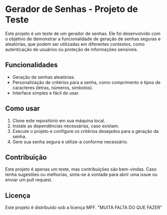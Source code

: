 # Gerador de Senhas - Projeto de Teste

Este projeto é um teste de um gerador de senhas. Ele foi desenvolvido com o objetivo de demonstrar a funcionalidade de geração de senhas seguras e aleatórias, que podem ser utilizadas em diferentes contextos, como autenticação de usuários ou proteção de informações sensíveis.

## Funcionalidades

- Geração de senhas aleatórias.
- Personalização de critérios para a senha, como comprimento e tipos de caracteres (letras, números, símbolos).
- Interface simples e fácil de usar.

## Como usar

1. Clone este repositório em sua máquina local.
2. Instale as dependências necessárias, caso existam.
3. Execute o projeto e configure os critérios desejados para a geração da senha.
4. Gere sua senha segura e utilize-a conforme necessário.

## Contribuição

Este projeto é apenas um teste, mas contribuições são bem-vindas. Caso tenha sugestões ou melhorias, sinta-se à vontade para abrir uma issue ou enviar um pull request.

## Licença

Este projeto é distribuído sob a licença MFF. "MUITA FALTA DO QUE FAZER"
